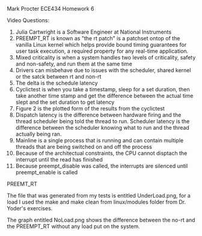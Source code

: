 Mark Procter
ECE434
Homework 6


Video Questions:

1) Julia Cartwright is a Software Engineer at National Instruments
2) PREEMPT_RT is known as "the rt patch" is a patchset ontop of the vanilla Linux kernel which helps provide bound timing guarantees for user task execution, a required property for any real-time application.
3) Mixed criticality is when a system handles two levels of criticality, safety and non-safety, and run them at the same time
4) Drivers can misbehave due to issues with the scheduler, shared kernel or the satck between rt and non-rt
5) The delta is the schedule latency
6) Cyclictest is when you take a timestamp, sleep for a set duration, then take another time stamp and get the difference between the actual time slept and the set duration to get latency
7) Figure 2 is the plotted form of the results from the cyclictest
8) Dispatch latency is the difference between hardware firing and the thread scheduler being told the thread to run. Scheduler latency is the difference between the scheduler knowing what to run and the thread actually being ran. 
9) Mainline is a single process that is running and can contain multiple threads that are being switched on and off the process
10) Because of the architectual constraints, the CPU cannot disptach the interrupt until the read has finished
11) Because preempt_disable was called, the interrupts are silenced until preempt_enable is called


PREEMT_RT

The file that was generated from my tests is entitled UnderLoad.png, for a load I used the make and make clean from linux/modules folder from Dr. Yoder's exercises. 

The graph entitled NoLoad.png shows the difference between the no-rt and the PREEMPT_RT without any load put on the system.
